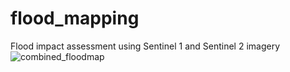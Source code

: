 # flood_mapping
Flood impact assessment using Sentinel 1 and Sentinel 2 imagery
![combined_floodmap](https://github.com/user-attachments/assets/922c1072-9409-49e4-a6f4-fd29610cced9)
